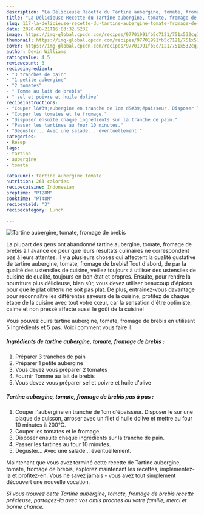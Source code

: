 ```yaml
---
description: "La Délicieuse Recette du Tartine aubergine, tomate, fromage de brebis"
title: "La Délicieuse Recette du Tartine aubergine, tomate, fromage de brebis"
slug: 117-la-delicieuse-recette-du-tartine-aubergine-tomate-fromage-de-brebis
date: 2020-08-21T16:03:32.523Z
image: https://img-global.cpcdn.com/recipes/97701991fb5c7121/751x532cq70/tartine-aubergine-tomate-fromage-de-brebis-photo-principale-de-la-recette.jpg
thumbnail: https://img-global.cpcdn.com/recipes/97701991fb5c7121/751x532cq70/tartine-aubergine-tomate-fromage-de-brebis-photo-principale-de-la-recette.jpg
cover: https://img-global.cpcdn.com/recipes/97701991fb5c7121/751x532cq70/tartine-aubergine-tomate-fromage-de-brebis-photo-principale-de-la-recette.jpg
author: Devin Williams
ratingvalue: 4.5
reviewcount: 3
recipeingredient:
- "3 tranches de pain"
- "1 petite aubergine"
- "2 tomates"
- " Tomme au lait de brebis"
- " sel et poivre et huile dolive"
recipeinstructions:
- "Couper l&#39;aubergine en tranche de 1cm d&#39;épaisseur. Disposer le sur une plaque de cuisson, arroser avec un filet d&#39;huile dolive et mettre au four 10 minutes à 200°C."
- "Couper les tomates et le fromage."
- "Disposer ensuite chaque ingrédients sur la tranche de pain."
- "Passer les tartines au four 10 minutes."
- "Déguster... Avec une salade... éventuellement."
categories:
- Resep
tags:
- tartine
- aubergine
- tomate

katakunci: tartine aubergine tomate 
nutrition: 263 calories
recipecuisine: Indonesian
preptime: "PT28M"
cooktime: "PT48M"
recipeyield: "3"
recipecategory: Lunch

---
```



![Tartine aubergine, tomate, fromage de brebis](https://img-global.cpcdn.com/recipes/97701991fb5c7121/751x532cq70/tartine-aubergine-tomate-fromage-de-brebis-photo-principale-de-la-recette.jpg)

La plupart des gens ont abandonné tartine aubergine, tomate, fromage de brebis à l'avance de peur que leurs résultats culinaires ne correspondent pas à leurs attentes. Il y a plusieurs choses qui affectent la qualité gustative de tartine aubergine, tomate, fromage de brebis! Tout d'abord, de par la qualité des ustensiles de cuisine, veillez toujours à utiliser des ustensiles de cuisine de qualité, toujours en bon état et propres. Ensuite, pour rendre la nourriture plus délicieuse, bien sûr, vous devez utiliser beaucoup d'épices pour que le plat obtenu ne soit pas plat. De plus, entraînez-vous davantage pour reconnaître les différentes saveurs de la cuisine, profitez de chaque étape de la cuisine avec tout votre cœur, car la sensation d'être optimiste, calme et non pressé affecte aussi le goût de la cuisine!

<!--inarticleads1-->

Vous pouvez cuire tartine aubergine, tomate, fromage de brebis en utilisant 5 Ingrédients et 5 pas. Voici comment vous faire il.

##### Ingrédients de tartine aubergine, tomate, fromage de brebis :

1. Préparer 3 tranches de pain
1. Préparer 1 petite aubergine
1. Vous devez vous préparer 2 tomates
1. Fournir  Tomme au lait de brebis
1. Vous devez vous préparer  sel et poivre et huile d&#39;olive




<!--inarticleads2-->

##### Tartine aubergine, tomate, fromage de brebis pas à pas :

1. Couper l&#39;aubergine en tranche de 1cm d&#39;épaisseur. Disposer le sur une plaque de cuisson, arroser avec un filet d&#39;huile dolive et mettre au four 10 minutes à 200°C.
1. Couper les tomates et le fromage.
1. Disposer ensuite chaque ingrédients sur la tranche de pain.
1. Passer les tartines au four 10 minutes.
1. Déguster... Avec une salade... éventuellement.




<!--inarticleads1-->

<p>
Maintenant que vous avez terminé cette recette de Tartine aubergine, tomate, fromage de brebis, explorez maintenant les recettes, implémentez-la et profitez-en. Vous ne savez jamais - vous avez tout simplement découvert une nouvelle vocation.
</p>

<p>
<i>Si vous trouvez cette Tartine aubergine, tomate, fromage de brebis recette précieuse, partagez-la avec vos amis proches ou votre famille, merci et bonne chance.</i>
</p>
